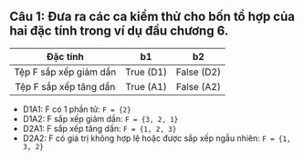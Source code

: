 ## Câu 1: Đưa ra các ca kiểm thử cho bốn tổ hợp của hai đặc tính trong ví dụ đầu chương 6.

| Đặc tính | b1 | b2 |
| :---: | :---: | :---: |
| Tệp F sắp xếp giảm dần | True (D1) | False (D2) |
| Tệp F sắp xếp tăng dần | True (A1) | False (A2) |

- D1A1: F có 1 phần tử: `F = {2}`
- D1A2: F sắp xếp giảm dần: `F = {3, 2, 1}`
- D2A1: F sắp xếp tăng dần: `F = {1, 2, 3}`
- D2A2: F có giá trị không hợp lệ hoặc được sắp xếp ngẫu nhiên: `F = {1, 3, 2}`

